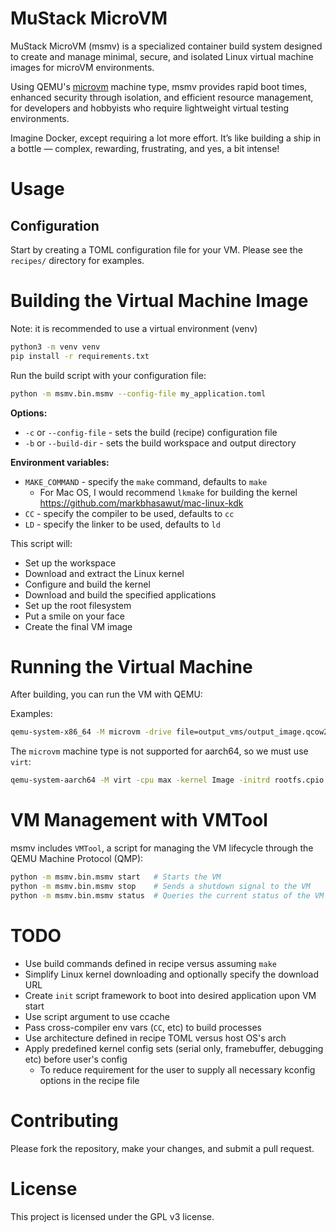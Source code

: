 MuStack MicroVM 
======================

MuStack MicroVM (msmv) is a specialized container build system designed to create and manage minimal, secure, and isolated Linux virtual machine images for microVM environments. 

Using QEMU's [microvm](https://www.qemu.org/docs/master/system/i386/microvm.html) machine type, msmv provides rapid boot times, enhanced security through isolation, and efficient resource management, for developers and hobbyists who require lightweight virtual testing environments.

Imagine Docker, except requiring a lot more effort. It’s like building a ship in a bottle — complex, rewarding, frustrating, and yes, a bit intense!

# Usage
## Configuration

Start by creating a TOML configuration file for your VM. Please see the `recipes/` directory for examples.

# Building the Virtual Machine Image
Note: it is recommended to use a virtual environment (venv)
```bash
python3 -m venv venv
pip install -r requirements.txt 
```

Run the build script with your configuration file:

```bash
python -m msmv.bin.msmv --config-file my_application.toml
```
__Options:__
* `-c` or `--config-file` - sets the build (recipe) configuration file
* `-b` or `--build-dir` - sets the build workspace and output directory

__Environment variables:__
* `MAKE_COMMAND` - specify the `make` command, defaults to `make`
  * For Mac OS, I would recommend `lkmake` for building the kernel https://github.com/markbhasawut/mac-linux-kdk
* `CC` - specify the compiler to be used, defaults to `cc`
* `LD` - specify the linker to be used, defaults to `ld`

This script will:

* Set up the workspace
* Download and extract the Linux kernel
* Configure and build the kernel
* Download and build the specified applications
* Set up the root filesystem
* Put a smile on your face
* Create the final VM image

# Running the Virtual Machine

After building, you can run the VM with QEMU:

Examples:
```bash
qemu-system-x86_64 -M microvm -drive file=output_vms/output_image.qcow2,if=virtio -m 128 -nographic -append "console=ttyS0" -qmp unix:/tmp/qmp-socket,server,nowait
```

The `microvm` machine type is not supported for aarch64, so we must use `virt`:
```bash
qemu-system-aarch64 -M virt -cpu max -kernel Image -initrd rootfs.cpio  -append "init=/init rdinit=/init console=ttyAMA0" -serial mon:stdio -nographic 
```

# VM Management with VMTool

msmv includes `VMTool`, a script for managing the VM lifecycle through the QEMU Machine Protocol (QMP):

```bash
python -m msmv.bin.msmv start   # Starts the VM
python -m msmv.bin.msmv stop    # Sends a shutdown signal to the VM
python -m msmv.bin.msmv status  # Queries the current status of the VM
```

# TODO
* Use build commands defined in recipe versus assuming `make`
* Simplify Linux kernel downloading and optionally specify the download URL
* Create `init` script framework to boot into desired application upon VM start
* Use script argument to use ccache
* Pass cross-compiler env vars (`CC`, etc) to build processes
* Use architecture defined in recipe TOML versus host OS's arch
* Apply predefined kernel config sets (serial only, framebuffer, debugging etc) before user's config 
  * To reduce requirement for the user to supply all necessary kconfig options in the recipe file

# Contributing

Please fork the repository, make your changes, and submit a pull request.
# License

This project is licensed under the GPL v3 license.